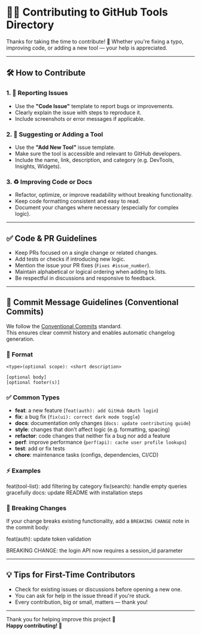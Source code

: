 # 🧑‍💻 Contributing to GitHub Tools Directory

Thanks for taking the time to contribute! 🎉 Whether you're fixing a typo, improving code, or adding a new tool — your help is appreciated.

---

## 🛠️ How to Contribute

### 1. 🐛 Reporting Issues

- Use the **"Code Issue"** template to report bugs or improvements.
- Clearly explain the issue with steps to reproduce it.
- Include screenshots or error messages if applicable.

### 2. 🧩 Suggesting or Adding a Tool

- Use the **"Add New Tool"** issue template.
- Make sure the tool is accessible and relevant to GitHub developers.
- Include the name, link, description, and category (e.g. DevTools, Insights, Widgets).

### 3. ♻️ Improving Code or Docs

- Refactor, optimize, or improve readability without breaking functionality.
- Keep code formatting consistent and easy to read.
- Document your changes where necessary (especially for complex logic).

---

## ✅ Code & PR Guidelines

- Keep PRs focused on a single change or related changes.
- Add tests or checks if introducing new logic.
- Mention the issue your PR fixes (`Fixes #issue_number`).
- Maintain alphabetical or logical ordering when adding to lists.
- Be respectful in discussions and responsive to feedback.

---

## 📝 Commit Message Guidelines (Conventional Commits)

We follow the [Conventional Commits](https://www.conventionalcommits.org/) standard.  
This ensures clear commit history and enables automatic changelog generation.

### 🔑 Format

```
<type>(optional scope): <short description>

[optional body]
[optional footer(s)]
```

### ✅ Common Types

- **feat**: a new feature (`feat(auth): add GitHub OAuth login`)
- **fix**: a bug fix (`fix(ui): correct dark mode toggle`)
- **docs**: documentation only changes (`docs: update contributing guide`)
- **style**: changes that don’t affect logic (e.g. formatting, spacing)
- **refactor**: code changes that neither fix a bug nor add a feature
- **perf**: improve performance (`perf(api): cache user profile lookups`)
- **test**: add or fix tests
- **chore**: maintenance tasks (configs, dependencies, CI/CD)

### ⚡ Examples

feat(tool-list): add filtering by category
fix(search): handle empty queries gracefully
docs: update README with installation steps

### 🚨 Breaking Changes

If your change breaks existing functionality, add a `BREAKING CHANGE` note in the commit body:

feat(auth): update token validation

BREAKING CHANGE: the login API now requires a session_id parameter

---

## 💡 Tips for First-Time Contributors

- Check for existing issues or discussions before opening a new one.
- You can ask for help in the issue thread if you're stuck.
- Every contribution, big or small, matters — thank you!

---

Thank you for helping improve this project 🙌  
**Happy contributing! 🚀**
